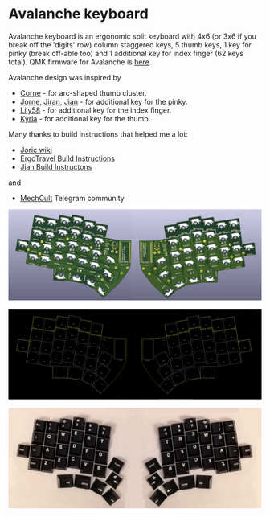 # Avalanche keyboard

Avalanche keyboard is an ergonomic split keyboard with 4x6 (or 3x6 if you break off the 'digits' row) column staggered keys, 
5 thumb keys, 1 key for pinky (break off-able too) and 1 additional key for index finger (62 keys total). QMK firmware for Avalanche is [here](https://github.com/vlkv/qmk_firmware/tree/master/keyboards/avalanche).

Avalanche design was inspired by
* [Corne](https://github.com/foostan/crkbd) - for arc-shaped thumb cluster.
* [Jorne](https://github.com/joric/jorne), [Jiran](https://github.com/Ladniy/jiran), [Jian](https://github.com/KGOH/Jian-Info) - for additional key for the pinky.
* [Lily58](https://github.com/kata0510/Lily58) - for additional key for the index finger.
* [Kyria](https://github.com/splitkb/kyria) - for additional key for the thumb.

Many thanks to build instructions that helped me a lot:
* [Joric wiki](https://github.com/joric/jorne/wiki)
* [ErgoTravel Build Instructions](https://github.com/jpconstantineau/ErgoTravel/blob/master/BuildInstructions.md)
* [Jian Build Instructons](https://telegra.ph/Gajd-po-sborke-Jian-12-08)

and
* [MechCult](https://t.me/ru_mechcult) Telegram community


![Avalanche PCBs 3D view](/images/avalanche_PCBs_3d_model.png)

![Avalanche PCBs model](/images/avalanche_mockup_03.png)

![Avalanche mockup](/images/avalanche_mockup_02.jpg)

